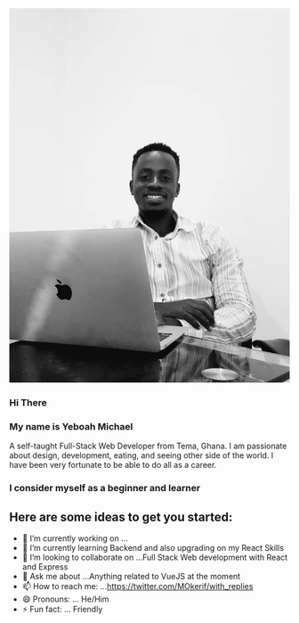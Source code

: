 
 <img src="Mic.png" width="550">
 
 ### Hi There
 ### My name is Yeboah Michael
 
 A self-taught Full-Stack Web  Developer from Tema, Ghana. I am passionate about design, development, eating, and seeing other side of the world. I have been very fortunate to be able to do all as a career.

### I consider myself as a beginner and learner 
## Here are some ideas to get you started:

- 🔭 I’m currently working on ...
- 🌱 I’m currently learning Backend and also upgrading on my React Skills
- 👯 I’m looking to collaborate on ...Full Stack Web development with React and Express
- 💬 Ask me about ...Anything related to VueJS at the moment
- 📫 How to reach me: ...https://twitter.com/MOkerif/with_replies 
- 😄 Pronouns: ... He/Him
- ⚡ Fun fact: ... Friendly

